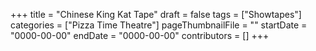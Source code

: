 +++
title = "Chinese King Kat Tape"
draft = false
tags = ["Showtapes"]
categories = ["Pizza Time Theatre"]
pageThumbnailFile = ""
startDate = "0000-00-00"
endDate = "0000-00-00"
contributors = []
+++
